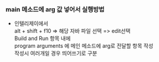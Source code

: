 ### main 메소드에 arg 값 넣어서 실행방법

- 인텔리제이에서  
alt + shift + f10 => 해당 자바 파일 선택 => edit선택  
Build and Run 항목 내에  
program arguments 에 메인 메소드에 arg로 전달할 항목 작성  
작성시 여러개일 경우 띄어쓰기로 구분  